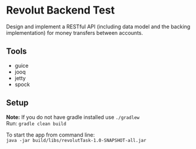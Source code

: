 # Revolut Backend Test
Design and implement a RESTful API (including data model and the backing implementation)
for money transfers between accounts.

## Tools

* guice
* jooq
* jetty
* spock

## Setup
__Note:__ If you do not have gradle installed use `./gradlew`      
Run: `gradle clean build`

To start the app from command line:  
`java -jar build/libs/revolutTask-1.0-SNAPSHOT-all.jar`
